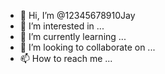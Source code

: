 - 👋 Hi, I’m @12345678910Jay
- 👀 I’m interested in ...
- 🌱 I’m currently learning ...
- 💞️ I’m looking to collaborate on ...
- 📫 How to reach me ...

<!---
12345678910Jay/12345678910Jay is a ✨ special ✨ repository because its `README.md` (this file) appears on your GitHub profile.
You can click the Preview link to take a look at your changes.
--->
